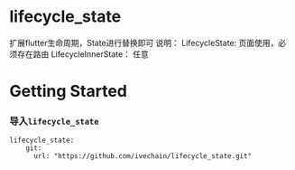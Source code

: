 # lifecycle_state

扩展flutter生命周期，State进行替换即可
说明： 
LifecycleState: 页面使用，必须存在路由
LifecycleInnerState： 任意

# Getting Started
### 导入`lifecycle_state`
```
lifecycle_state:
    git:
      url: "https://github.com/ivechain/lifecycle_state.git"
```

